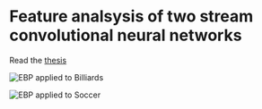 # Feature analsysis of two stream convolutional neural networks

Read the [thesis](https://github.com/willprice/two-stream-action-cnn-analysis-thesis/blob/master/thesis.pdf)

![EBP applied to Billiards](https://raw.githubusercontent.com/willprice/two-stream-action-cnn-analysis-thesis/master/media/images/front-page-billiards.svg)

![EBP applied to Soccer](https://raw.githubusercontent.com/willprice/two-stream-action-cnn-analysis-thesis/master/media/images/front-page-soccer.svg)
